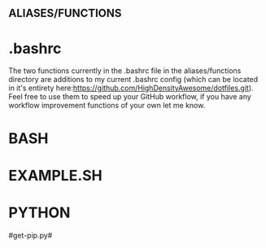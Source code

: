 ## ALIASES/FUNCTIONS ##

  # .bashrc #
  
The two functions currently in the .bashrc file in the aliases/functions directory are additions to my current .bashrc config (which can be located in it's entirety here:https://github.com/HighDensityAwesome/dotfiles.git). Feel free to use them to speed up your GitHub workflow, if you have any workflow improvement functions of your own let me know.

# BASH #

  # EXAMPLE.SH #

# PYTHON #
  #get-pip.py#

